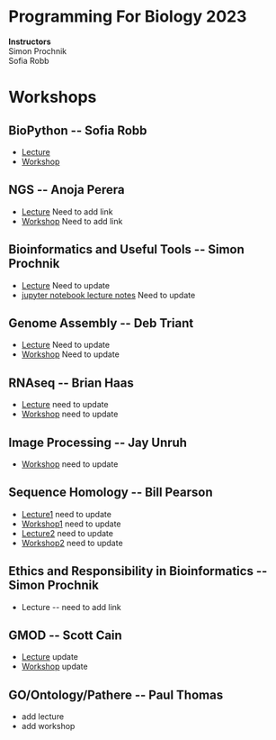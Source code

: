 # Programming For Biology 2023

__Instructors__  
Simon Prochnik  
Sofia Robb     

# Workshops

## BioPython  -- Sofia Robb
  - [Lecture](../lectures/biopython.md)
  - [Workshop](../problemsets/biopython_problemset.md)

## NGS -- Anoja Perera
  - [Lecture](NGS/) Need to add link 
  - [Workshop](NGS) Need to add link

## Bioinformatics and Useful Tools -- Simon Prochnik 
  - [Lecture](../lectures/bioinfPipesLectureSimon.md) Need to update
  - [jupyter notebook lecture notes](lectures/jupyterNotebook.md) Need to update

## Genome Assembly -- Deb Triant
  - [Lecture](workshops/GenomeAssembly)  Need to update 
  - [Workshop](workshops/GenomeAssembly)  Need to update


## RNAseq -- Brian Haas
  - [Lecture](https://github.com/trinityrnaseq/CSHLProgForBiol2022/blob/main/rnaseq_slides_PFB2022.pptx) need to update
  - [Workshop](RNAseq)  need to update
  
## Image Processing -- Jay Unruh
  - [Workshop](imageProcessing)   need to update

## Sequence Homology -- Bill Pearson
  - [Lecture1](Sequence_homology/) need to update
  - [Workshop1](https://fasta.bioch.virginia.edu/mol_evol/) need to update
  - [Lecture2](Sequence_homology/) need to update
  - [Workshop2](https://fasta.bioch.virginia.edu/mol_evol/pfb_python_matrices.html) need to update




## Ethics and Responsibility in Bioinformatics -- Simon Prochnik
  - Lecture -- need to add link

## GMOD -- Scott Cain
  - [Lecture](GMOD/tbd) update
  - [Workshop](GMOD)  update

## GO/Ontology/Pathere -- Paul Thomas
  - add lecture
  - add workshop
